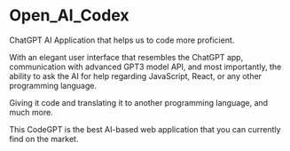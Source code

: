 # Open_AI_Codex

ChatGPT AI Application that helps us to code more proficient. 

With an elegant user interface that resembles the ChatGPT app, communication with advanced GPT3 model API, and most importantly, the ability to ask the AI for help regarding JavaScript, React, or any other programming language.

Giving it code and translating it to another programming language, and much more.

This CodeGPT is the best AI-based web application that you can currently find on the market. 
